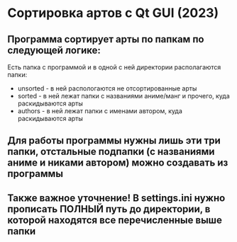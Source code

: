 # Сортировка артов с Qt GUI (2023)
## Программа сортирует арты по папкам по следующей логике:
Есть папка с программой и в одной с ней директории располагаются папки:
- unsorted - в ней распологаются не отсортированные арты
- sorted - в ней лежат папки с названиями аниме/манг и прочего, куда раскидываются арты
- authors - в ней лежат папки с именами автором, куда раскидываются арты

## Для работы программы нужны лишь эти три папки, отстальные подпапки (с названиями аниме и никами автором) можно создавать из программы
## Также важное уточнение! В settings.ini нужно прописать ПОЛНЫЙ путь до директории, в которой находятся все перечисленные выше папки
